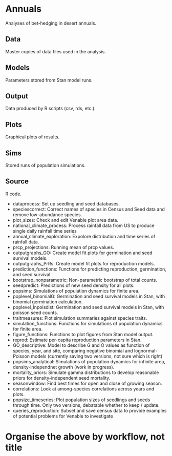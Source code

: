 # Annuals
Analyses of bet-hedging in desert annuals.

## Data
Master copies of data files used in the analysis.

## Models
Parameters stored from Stan model runs.

## Output
Data produced by R scripts (csv, rds, etc.).
	
## Plots
Graphical plots of results.

## Sims
Stored runs of population simulations.

## Source
R code.
* dataprocess: Set up seedling and seed databases.
* speciescorrect: Correct names of species in Census and Seed data and remove low-abundance species. 
* plot_sizes: Check and edit Venable plot area data.
* national_climate_process: Process rainfall data from US to produce single daily rainfall time series
* annual_climate_exploration: Expolore distribution and time series of rainfall data.
* prcp_projections: Running mean of prcp values.
* outputgraphs_GO: Create model fit plots for germination and seed survival models.
* outputgraphs_PrRs: Create model fit plots for reproduction models.
* prediction_functions: Functions for predicting reproduction, germination, and seed survival. 
* bootstrap_nonparametric: Non-parametric bootstrap of total counts.
* seedpredict: Predictions of new seed density for all plots. 
* popsims: Simulations of population dynamics for finite area. 
* poplevel_binomialG: Germination and seed survival models in Stan, with binomial germination calculation.
* poplevel_lnpoisdist: Germination and seed survival models in Stan, with poisson seed counts.
* traitmeasures: Plot simulation summaries against species traits.
* simulation_functions: Functions for simulations of population dynamics for finite area.
* figure_functions: Functions to plot figures from Stan model output.
* reprod: Estimate per-capita reproduction parameters in Stan.
* GO_descriptive: Model to describe G and O values as function of species, year, and site, comparing negative binomial and lognormal-Poisson models (currently saving two versions, not sure which is right)
* popsims_analytical: Simulations of population dynamics for infinite area, density-independnet growth (work in progress).
* mortality_priors: Simulate gamma distributions to develop reasonable priors for density-independent seed mortality.
* seasonwindow: Find best times for open and close of growing season.
* correlations: Look at among-species correlations across years and plots.
* popsize_timeseries: Plot population sizes of seedlings and seeds through time. Only two versions, debatable whether to keep / update. 
* queries_reproduction: Subset and save census data to provide examples of potential problems for Venable to investigate

# Organise the above by workflow, not title